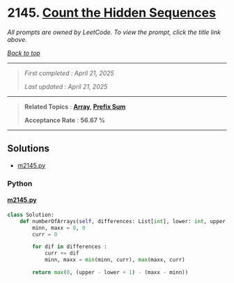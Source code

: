 # 2145. [Count the Hidden Sequences](<https://leetcode.com/problems/count-the-hidden-sequences>)

*All prompts are owned by LeetCode. To view the prompt, click the title link above.*

*[Back to top](<../README.md>)*

------

> *First completed : April 21, 2025*
>
> *Last updated : April 21, 2025*

------

> **Related Topics** : **[Array](<by_topic/Array.md>), [Prefix Sum](<by_topic/Prefix Sum.md>)**
>
> **Acceptance Rate** : **56.67 %**

------

## Solutions

- [m2145.py](<../my-submissions/m2145.py>)
### Python
#### [m2145.py](<../my-submissions/m2145.py>)
```Python
class Solution:
    def numberOfArrays(self, differences: List[int], lower: int, upper: int) -> int:
        minn, maxx = 0, 0
        curr = 0

        for dif in differences :
            curr += dif
            minn, maxx = min(minn, curr), max(maxx, curr)

        return max(0, (upper - lower + 1) - (maxx - minn))
```

